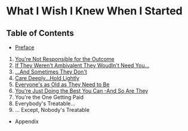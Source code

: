 # What I Wish I Knew When I Started

## Table of Contents

- [Preface](./Preface.md)
1. [You're Not Responsible for the Outcome](./Not_Responsible.md)
2. [If They Weren't Ambivalent They Woudln't Need You...](./Ambivalent.md)
3. [...And Sometimes They Don't](./Sometimes_They_Dont.md)
4. [Care Deeply...Hold Lightly](./Care_Deeply.md)
5. [Everyone's as Old as They Need to Be](./Old_as_they_need.md)
6. [You're Just Doing the Best You Can -And So Are They](./Doing_The_Best_You_Can.md)
7. You're the One Getting Paid
8. Everybody's Treatable...
9. ... Except, Nobody's Treatable
- Appendix
